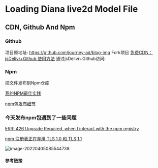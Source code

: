 # Loading Diana live2d Model File

## CDN, Github And Npm

### Github

项目原地址: https://github.com/journey-ad/blog-img
Fork项目
[免费CDN：jsDelivr+Github 使用方法](https://zhuanlan.zhihu.com/p/76951130)
通过jsDelivr+Github访问:

### Npm

把文件发布到Npm仓库

[我的NPM最佳实践](https://juejin.cn/post/6969855608061329438)

[npm包发布细节](https://blog.code520.com.cn/posts/62301.html)

### 今天发布npm包遇到了一些问题

[ERR! 426 Upgrade Required, when I interact with the npm registry](https://stackoverflow.com/questions/69448082/err-426-upgrade-required-when-i-interact-with-the-npm-registry)

[npm 注册表正在弃用 TLS 1.0 和 TLS 1.1](https://github.blog/2021-08-23-npm-registry-deprecating-tls-1-0-tls-1-1/)

![image-20220405085544738](https://qiniuyun.code520.com.cn/images/image-20220405085544738.png)

#### 参考链接

